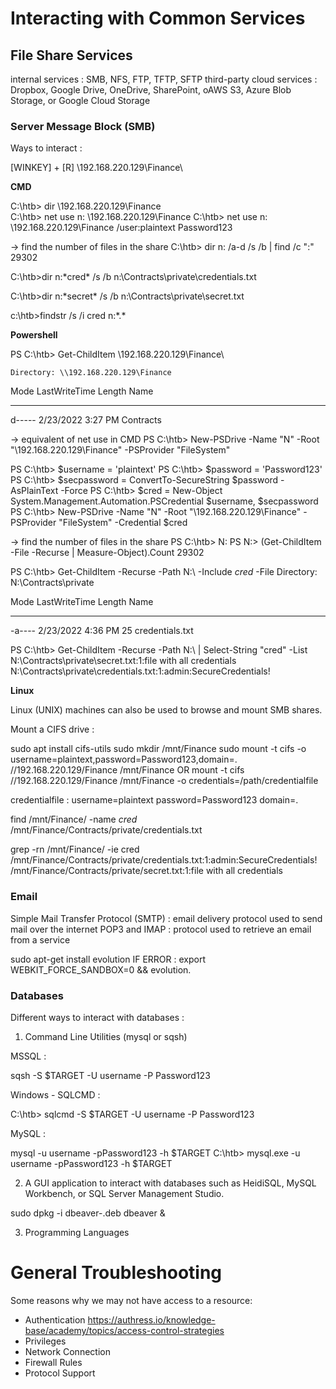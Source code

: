 # Interacting with Common Services

## File Share Services

internal services : SMB, NFS, FTP, TFTP, SFTP
third-party cloud services : Dropbox, Google Drive, OneDrive, SharePoint, oAWS S3, Azure Blob Storage, or Google Cloud Storage

### Server Message Block (SMB)

Ways to interact :

[WINKEY] + [R]
\\192.168.220.129\Finance\

**CMD**

C:\htb> dir \\192.168.220.129\Finance\
C:\htb> net use n: \\192.168.220.129\Finance
C:\htb> net use n: \\192.168.220.129\Finance /user:plaintext Password123

-> find the number of files in the share
C:\htb> dir n: /a-d /s /b | find /c ":\"
29302

C:\htb>dir n:\*cred* /s /b
n:\Contracts\private\credentials.txt

C:\htb>dir n:\*secret* /s /b
n:\Contracts\private\secret.txt

c:\htb>findstr /s /i cred n:\*.*

**Powershell**

PS C:\htb> Get-ChildItem \\192.168.220.129\Finance\

    Directory: \\192.168.220.129\Finance

Mode                 LastWriteTime         Length Name
----                 -------------         ------ ----
d-----         2/23/2022   3:27 PM                Contracts

-> equivalent of net use in CMD
PS C:\htb> New-PSDrive -Name "N" -Root "\\192.168.220.129\Finance" -PSProvider "FileSystem"

PS C:\htb> $username = 'plaintext'
PS C:\htb> $password = 'Password123'
PS C:\htb> $secpassword = ConvertTo-SecureString $password -AsPlainText -Force
PS C:\htb> $cred = New-Object System.Management.Automation.PSCredential $username, $secpassword
PS C:\htb> New-PSDrive -Name "N" -Root "\\192.168.220.129\Finance" -PSProvider "FileSystem" -Credential $cred

-> find the number of files in the share
PS C:\htb> N:
PS N:\> (Get-ChildItem -File -Recurse | Measure-Object).Count
29302

PS C:\htb> Get-ChildItem -Recurse -Path N:\ -Include *cred* -File
    Directory: N:\Contracts\private

Mode                 LastWriteTime         Length Name
----                 -------------         ------ ----
-a----         2/23/2022   4:36 PM             25 credentials.txt

PS C:\htb> Get-ChildItem -Recurse -Path N:\ | Select-String "cred" -List
N:\Contracts\private\secret.txt:1:file with all credentials
N:\Contracts\private\credentials.txt:1:admin:SecureCredentials!

**Linux**

Linux (UNIX) machines can also be used to browse and mount SMB shares. 

Mount a CIFS drive :

sudo apt install cifs-utils
sudo mkdir /mnt/Finance
sudo mount -t cifs -o username=plaintext,password=Password123,domain=. //192.168.220.129/Finance /mnt/Finance
OR
mount -t cifs //192.168.220.129/Finance /mnt/Finance -o credentials=/path/credentialfile

credentialfile :
username=plaintext
password=Password123
domain=.

find /mnt/Finance/ -name *cred*
/mnt/Finance/Contracts/private/credentials.txt

grep -rn /mnt/Finance/ -ie cred
/mnt/Finance/Contracts/private/credentials.txt:1:admin:SecureCredentials!
/mnt/Finance/Contracts/private/secret.txt:1:file with all credentials

### Email

Simple Mail Transfer Protocol (SMTP) : email delivery protocol used to send mail over the internet
POP3 and IMAP : protocol used to retrieve an email from a service

sudo apt-get install evolution
IF ERROR : export WEBKIT_FORCE_SANDBOX=0 && evolution.

### Databases

Different ways to interact with databases :

1.	Command Line Utilities (mysql or sqsh)

MSSQL :

sqsh -S $TARGET -U username -P Password123

Windows - SQLCMD :

C:\htb> sqlcmd -S $TARGET -U username -P Password123

MySQL :

mysql -u username -pPassword123 -h $TARGET
C:\htb> mysql.exe -u username -pPassword123 -h $TARGET


2.	A GUI application to interact with databases such as HeidiSQL, MySQL Workbench, or SQL Server Management Studio.

sudo dpkg -i dbeaver-<version>.deb
dbeaver &


3.	Programming Languages


# General Troubleshooting

Some reasons why we may not have access to a resource:

- Authentication
https://authress.io/knowledge-base/academy/topics/access-control-strategies
- Privileges
- Network Connection
- Firewall Rules
- Protocol Support